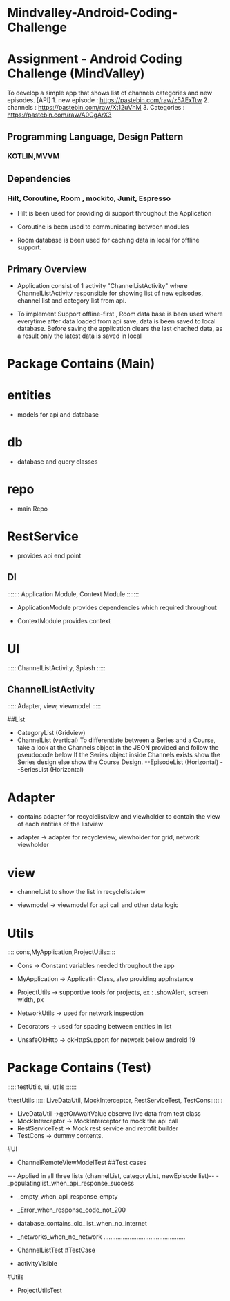 # Mindvalley-Android-Coding-Challenge

# Assignment - Android Coding Challenge (MindValley)

To develop a  simple app that shows list of channels categories and new episodes. [API] 1. new episode : https://pastebin.com/raw/z5AExTtw
2. channels : https://pastebin.com/raw/Xt12uVhM
3. Categories : https://pastebin.com/raw/A0CgArX3



## Programming Language, Design Pattern

### KOTLIN,MVVM

## Dependencies 

### Hilt, Coroutine, Room , mockito, Junit, Espresso 

- Hilt is been used for providing di support throughout the Application

- Coroutine is been used to communicating between modules

- Room database is been used for caching data in local for offline support.

## Primary Overview
- Application consist of 1 activity "ChannelListActivity" where ChannelListActivity responsible for showing list of new episodes, channel list and category list from api.

- To implement Support offline-first , Room data base is been used where everytime after data loaded from api save, data is been saved to local database. Before saving the application clears the last chached data, as a result only the latest data is saved in local


# Package Contains (Main)

# entities 
- models for api and database

# db 
- database and query classes

# repo 
- main Repo

# RestService 
- provides api end point

## DI

::::::: Application Module, Context Module :::::::

- ApplicationModule provides dependencies which required throughout 

-  ContextModule provides context

# UI 

::::: ChannelListActivity, Splash :::::

## ChannelListActivity
::::: Adapter, view, viewmodel :::::

##List
- CategoryList (Gridview)
- ChannelList (vertical)
To differentiate between a Series and a Course, take a look at the
Channels object in the JSON provided and follow the pseudocode below
If​ the ​Series​ object inside ​Channels​ exists show the ​Series​ design
else
show the ​Course​ ​Design​.
--EpisodeList (Horizontal)
--SeriesList (Horizontal)


# Adapter
- contains adapter for recyclelistview and viewholder to contain the view of each entities of the listview 

- adapter -> adapter for recycleview, viewholder for grid, network viewholder

# view 
- channelList to show the list in recyclelistview

- viewmodel -> viewmodel for api call and other data logic

# Utils

:::: cons,MyApplication,ProjectUtils:::::

- Cons -> Constant variables needed throughout the app

- MyApplication -> Applicatin Class, also providing appInstance

- ProjectUtils -> supportive tools for projects, ex : .showAlert, screen width, px

- NetworkUtils -> used for network inspection

- Decorators -> used for spacing between entities in list

- UnsafeOkHttp -> okHttpSupport for network bellow android 19



# Package Contains (Test)

::::: testUtils, ui, utils ::::::

#testUtils
::::: LiveDataUtil, MockInterceptor, RestServiceTest, TestCons:::::::

- LiveDataUtil ->getOrAwaitValue observe live data from test class
- MockInterceptor -> MockInterceptor to mock the api call
- RestServiceTest -> Mock rest service and retrofit builder
- TestCons -> dummy contents.

#UI

- ChannelRemoteViewModelTest
##Test cases

--- Applied in all three lists (channelList, categoryList, newEpisode list)--
-_populatinglist_when_api_response_success
- _empty_when_api_response_empty
- _Error_when_response_code_not_200
- database_contains_old_list_when_no_internet
- _networks_when_no_network
...............................................

- ChannelListTest
#TestCase
- activityVisible

#Utils
- ProjectUtilsTest

